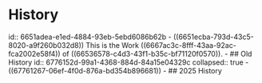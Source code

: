 # History
id:: 6651adea-e1ed-4884-93eb-5ebd6086b62b
	- ((6651ecba-793d-43c5-8020-a9f260b032d8)) This is the Work ((6667ac3c-8fff-43aa-92ac-fca2002e58f4)) of ((66536578-c4d3-43f1-b35c-bf71120f0570)).
	- ## Old History
	  id:: 6776152d-99a1-4368-884d-84a15e04329c
	  collapsed:: true
		- ((67761267-06ef-4f0d-876a-bd354b896681))
	- ## 2025 History